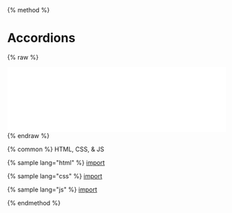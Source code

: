 
{% method %}
# Accordions
{% raw %}

<script>
  function resizeIframe(obj) {
    obj.style.height = obj.contentWindow.document.body.scrollHeight + 'px';
  }
</script>

<iframe src="../source/accordions.html" frameborder="0" scrolling="no" onload="resizeIframe(this)" width="100%"></iframe>
{% endraw %}

{% common %}
HTML, CSS, & JS

{% sample lang="html" %}
[import](../source/accordions.html)


{% sample lang="css" %}
[import](../source/css/accordions.css)


{% sample lang="js" %}
[import](../source/js/accordions.js)


{% endmethod %}
